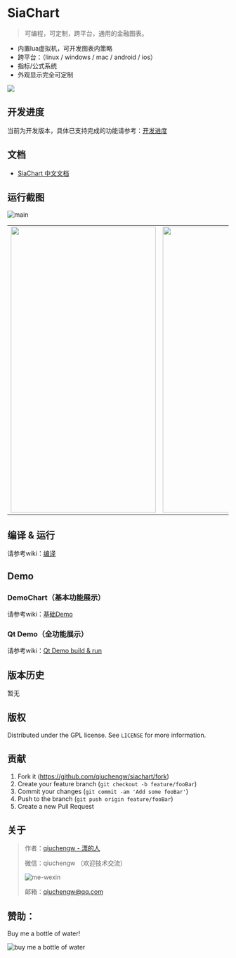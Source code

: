 # SiaChart
> 可编程，可定制，跨平台，通用的金融图表。

- 内置lua虚拟机，可开发图表内策略
- 跨平台：（linux / windows / mac / android / ios）
- 指标/公式系统
- 外观显示完全可定制

![](header.png)

## 开发进度

当前为开发版本，具体已支持完成的功能请参考：[开发进度](https://github.com/qiuchengw/siachart/wiki/%E5%BC%80%E5%8F%91%E8%BF%9B%E5%BA%A6)

## 文档

* [SiaChart 中文文档](https://qiuchengw.github.io/zh-cn/)

## 运行截图

 ![main](https://raw.githubusercontent.com/qiuchengw/siachart/master/imgs/c-main.png)

<table>
	<tr>
		<td><img src="https://raw.githubusercontent.com/qiuchengw/siachart/master/imgs/c-formula.jpg" width="330" height="650" /></td>
		<td><img src="https://raw.githubusercontent.com/qiuchengw/siachart/master/imgs/c-style.png" width="330" height="650" /></td>
	</tr>
</table>

## 编译 & 运行

请参考wiki：[编译](https://github.com/qiuchengw/siachart/wiki/%E7%BC%96%E8%AF%91)


## Demo
### DemoChart（基本功能展示）

请参考wiki：[基础Demo](https://github.com/qiuchengw/siachart/wiki/Simple-Demo)

### Qt Demo（全功能展示）

请参考wiki：[Qt Demo build & run](https://github.com/qiuchengw/siachart/wiki/Qt-Demo---build-&-run)

## 版本历史

暂无
<!-- * 0.0.1 -->
<!-- * Work in progress -->

## 版权

Distributed under the GPL license. See ``LICENSE`` for more information.

## 贡献

1. Fork it (<https://github.com/qiuchengw/siachart/fork>)
2. Create your feature branch (`git checkout -b feature/fooBar`)
3. Commit your changes (`git commit -am 'Add some fooBar'`)
4. Push to the branch (`git push origin feature/fooBar`)
5. Create a new Pull Request

## 关于

> 作者：[qiuchengw - 漂的人](https://piaode.ren) 
> 
> 微信：qiuchengw （欢迎技术交流） 
> 
> ![me-wexin](https://raw.githubusercontent.com/qiuchengw/siachart/master/imgs/wx-me.jpg)
> 
> 邮箱：qiuchengw@qq.com

## 赞助：

Buy me a bottle of water!

 ![buy me a bottle of water](https://raw.githubusercontent.com/qiuchengw/siachart/master/imgs/wxpay.jpg)
